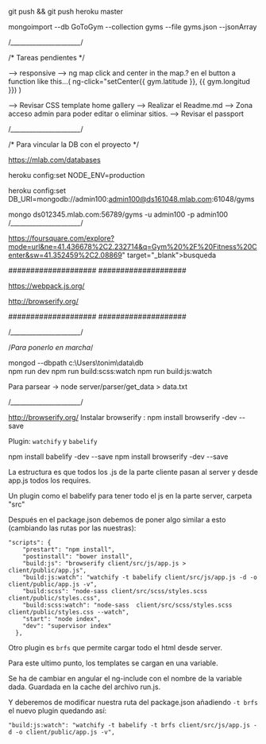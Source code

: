 git push && git push heroku master

mongoimport --db GoToGym --collection gyms --file gyms.json --jsonArray

/*______________________*/


/* Tareas pendientes */

--> responsive
--> ng map click and center in the map.?
 en el button a function like this...(  ng-click="setCenter{{ gym.latitude }}, {{ gym.longitud }}) )

--> Revisar CSS template home gallery
--> Realizar el Readme.md
--> Zona acceso admin para poder editar o eliminar sitios.
--> Revisar el passport


/*______________________*/


/* Para vincular la DB con el proyecto */

https://mlab.com/databases

heroku config:set NODE_ENV=production

heroku config:set DB_URI=mongodb://admin100:admin100@ds161048.mlab.com:61048/gyms

mongo ds012345.mlab.com:56789/gyms -u admin100 -p admin100
/*______________________*/


https://foursquare.com/explore?mode=url&ne=41.436678%2C2.232714&q=Gym%20%2F%20Fitness%20Center&sw=41.352459%2C2.08869" target="_blank">busqueda


####################
####################

https://webpack.js.org/

http://browserify.org/

####################
####################


/*______________________*/

/*_Para ponerlo en marcha_*/

mongod --dbpath c:\Users\tonim\data\db\
npm run dev
npm run build:scss:watch
npm run build:js:watch

Para parsear -> node server/parser/get_data > data.txt

/*______________________*/

http://browserify.org/
Instalar browserify : npm install browserify -dev --save

Plugin: ``watchify`` y ``babelify``

npm install babelify -dev --save
npm install browserify -dev --save

La estructura es que todos los .js de la parte cliente pasan al server y desde app.js todos los requires.

Un plugin como el  babelify para tener todo el js en la parte server, carpeta "src" 

Después en el package.json debemos de poner algo similar a esto (cambiando las rutas por las nuestras):

```
"scripts": {
    "prestart": "npm install",
    "postinstall": "bower install",
    "build:js": "browserify client/src/js/app.js > client/public/app.js",
    "build:js:watch": "watchify -t babelify client/src/js/app.js -d -o client/public/app.js -v",
    "build:scss": "node-sass client/src/scss/styles.scss client/public/styles.css",
    "build:scss:watch": "node-sass  client/src/scss/styles.scss client/public/styles.css --watch",
    "start": "node index",
    "dev": "supervisor index"
  },
```


Otro plugin es ``brfs`` que permite cargar todo el html desde server.

Para este ultimo punto, los templates se cargan en una variable.

Se ha de cambiar en angular el ng-include con el nombre de la variable dada. Guardada en la cache del archivo run.js.


Y deberemos de modificar nuestra ruta del package.json añadiendo ``-t brfs`` el nuevo plugin quedando así:

```"build:js:watch": "watchify -t babelify -t brfs client/src/js/app.js -d -o client/public/app.js -v",```
